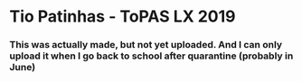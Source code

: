 # Tio Patinhas - ToPAS LX 2019
### This was actually made, but not yet uploaded. And I can only upload it when I go back to school after quarantine (probably in June)
